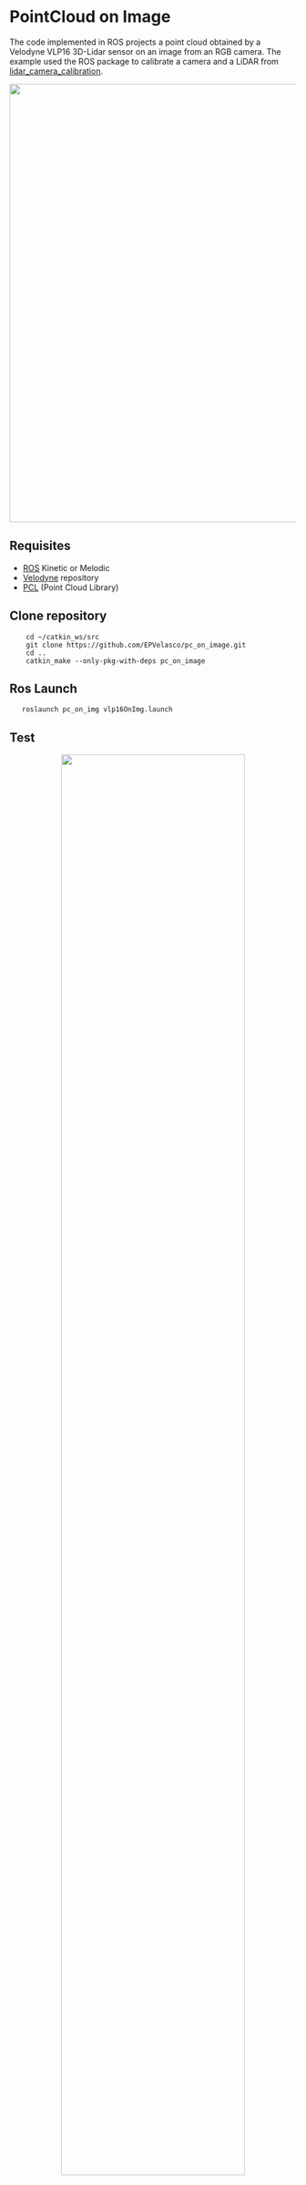 # PointCloud on Image
The code implemented in ROS projects a point cloud obtained by a Velodyne VLP16 3D-Lidar sensor on an image from an RGB camera. The example used the ROS package to calibrate a camera and a LiDAR from [lidar_camera_calibration](https://github.com/ankitdhall/lidar_camera_calibration).
<p float="center">
  <img src="/Images/PointCloud_on_Image.GIF" width="770"  />
</p>

## Requisites
- [ROS](http://wiki.ros.org/ROS/Installation) Kinetic or Melodic
- [Velodyne](https://github.com/ros-drivers/velodyne) repository
- [PCL](https://pointclouds.org/) (Point Cloud Library)

## Clone repository
```
    cd ~/catkin_ws/src
    git clone https://github.com/EPVelasco/pc_on_image.git
    cd ..
    catkin_make --only-pkg-with-deps pc_on_image
```
## Ros Launch
```
   roslaunch pc_on_img vlp16OnImg.launch
```
## Test 

<p align='center'>
<img width="80%" src="/Images/pc_on_imageTEST.GIF"/>
</p>


